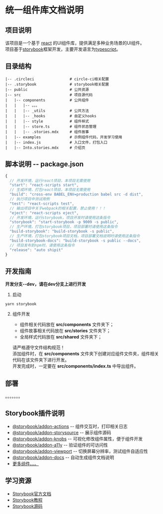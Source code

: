 # 统一组件库文档说明

## 项目说明
该项目是一个基于 [react](https://reactjs.org/) 的UI组件库，提供满足多种业务场景的UI组件。  
项目基于[storybook](https://storybook.js.org/)框架开发，主要开发语言为[typescript](https://www.typescriptlang.org/)。

## 目录结构
```
|-- .circleci                # circle-ci相关配置  
|-- .storybook               # storybook相关配置
|-- public                   # 公共资源
|-- src                      # 项目源代码
|   |-- components           # 公共组件
|   |   |-- 。。。
|   |   |-- _utils           # 公共方法
|   |   |-- _hooks           # 自定义hooks
|   |   |-- style            # 组件样式
|   |   |-- store.ts         # 组件状态管理
|   |   |-- .stories.mdx     # 组件故事
|   |-- examples             # 示例组件代码，开发学习使用
|   |-- index.js             # 入口文件，打包入口
|   |-- Into.stories.mdx     # 介绍页
```       

## 脚本说明 -- package.json

```js
{
  // 开发环境，运行react项目，本项目无需使用
  "start": "react-scripts start", 
  // 生成环境，打包react项目，本项目无需使用
  "build": "cross-env BABEL_ENV=production babel src -d dist",
  // 执行项目中测试用例
  "test": "react-scripts test",
  // 输出项目中关于webpack的相关配置，禁止使用！！！
  "eject": "react-scripts eject",
  // 开发环境，运行storybook，项目开发时请使用这条指令
  "storybook": "start-storybook -p 9009 -s public",
  // 生产环境，打包storybook项目，项目部署时请使用这条指令
  "build-storybook": "build-storybook -s public",
  // 生产环境，打包storybook项目文档，项目部署文档说明时请使用这条指令
  "build-storybook-docs": "build-storybook -s public --docs",
  // 项目发布到npm时，请使用这条指令
  "release": "auto shipit"
}
```

## 开发指南
**开发分支--dev，请在dev分支上进行开发**

1. 启动
```
yarn storybook
```

2. 组件开发  
    * 组件相关代码放在 **src/components** 文件夹下；  
    * 组件故事相关代码放在 **src/stories** 文件夹下；  
    * 全局样式代码放在 **src/shared** 文件夹下；  
  
    请严格遵守文件结构规范！  
    添加组件时，在 **src/components** 文件夹下创建对应组件文件夹，组件相关代码在该文件夹下进行开发。  
    开发完成时，一定要在 **src/components/index.ts** 中导出组件。

## 部署
。。。。。。。

## Storybook插件说明
* [@storybook/addon-actions](https://github.com/storybookjs/storybook/tree/master/addons/actions) -- 组件交互时，打印相关日志
* [@storybook/addon-storysource](https://github.com/storybookjs/storybook/blob/master/addons/storysource) -- 展示组件源码
* [@storybook/addon-knobs](https://github.com/storybookjs/storybook/tree/master/addons/knobs) -- 可视化修改组件属性，便于组件开发
* [@storybook/addon-a11y](https://github.com/storybookjs/storybook/blob/master/addons/a11y) -- 验证组件的可访问性
* [@storybook/addon-viewport](https://github.com/storybookjs/storybook/tree/master/addons/viewport) -- 切换屏幕分辨率，测试组件自适应性
* [@storybook/addon-docs](https://github.com/storybookjs/storybook/tree/master/addons/docs) -- 自动生成组件文档说明
* [更多组件。。。](https://github.com/storybookjs/storybook/tree/master#Addons)

## 学习资源
* [Storybook官方文档](https://storybook.js.org/docs/basics/introduction/)
* [Storybook教程](https://www.learnstorybook.com/intro-to-storybook/react/en/get-started/)
* [Storybook源码](https://github.com/storybookjs/storybook/tree/master)
